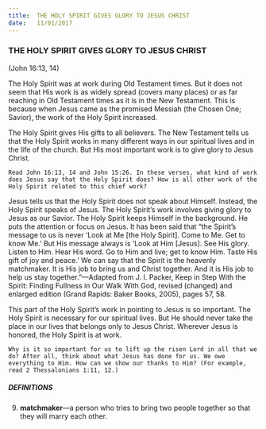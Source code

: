 ```yaml
---
title:  THE HOLY SPIRIT GIVES GLORY TO JESUS CHRIST
date:   11/01/2017
---
```


### THE HOLY SPIRIT GIVES GLORY TO JESUS CHRIST

(John 16:13, 14)

The Holy Spirit was at work during Old Testament times. But it does not seem that His work is as widely spread (covers many places) or as far reaching in Old Testament times as it is in the New Testament. This is because when Jesus came as the promised Messiah (the Chosen One; Savior), the work of the Holy Spirit increased. 

The Holy Spirit gives His gifts to all believers. The New Testament tells us that the Holy Spirit works in many different ways in our spiritual lives and in the life of the church. But His most important work is to give glory to Jesus Christ.  

`Read John 16:13, 14 and John 15:26. In these verses, what kind of work does Jesus say that the Holy Spirit does? How is all other work of the Holy Spirit related to this chief work?`

Jesus tells us that the Holy Spirit does not speak about Himself. Instead, the Holy Spirit speaks of Jesus. The Holy Spirit’s work involves giving glory to Jesus as our Savior. The Holy Spirit keeps Himself in the background. He puts the attention or focus on Jesus. It has been said that “the Spirit’s message to us is never ‘Look at Me [the Holy Spirit]. Come to Me. Get to know Me.’ But His message always is ‘Look at Him [Jesus]. See His glory. Listen to Him. Hear His word. Go to Him and live; get to know Him. Taste His gift of joy and peace.’ We can say that the Spirit is the heavenly matchmaker. It is His job to bring us and Christ together. And it is His job to help us stay together.”—Adapted from J. I. Packer, Keep in Step With the Spirit: Finding Fullness in Our Walk With God, revised (changed) and enlarged edition (Grand Rapids: Baker Books, 2005), pages 57, 58.

This part of the Holy Spirit’s work in pointing to Jesus is so important. The Holy Spirit is necessary for our spiritual lives. But He should never take the place in our lives that belongs only to Jesus Christ. Wherever Jesus is honored, the Holy Spirit is at work. 

`Why is it so important for us to lift up the risen Lord in all that we do? After all, think about what Jesus has done for us. We owe everything to Him. How can we show our thanks to Him? (For example, read 2 Thessalonians 1:11, 12.)`

##### DEFINITIONS

9. **matchmaker**—a person who tries to bring two people together so that they will marry each other.
